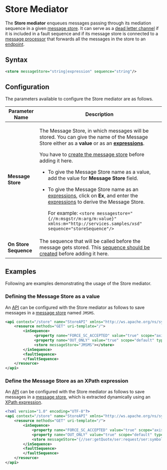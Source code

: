 # Store Mediator

The **Store mediator** enqueues messages passing through its mediation sequence in a given [message store]({{base_path}}/reference/synapse-properties/about-message-stores-processors). It can serve as a [dead letter channel]({{base_path}}/learn/enterprise-integration-patterns/messaging-channels/dead-letter-channel/) if it is included in a fault sequence and if its message store is connected to a [message processor]({{base_path}}/reference/synapse-properties/about-message-stores-processors) that forwards all the messages in the store to an [endpoint]({{base_path}}/reference/synapse-properties/endpoint-properties).

## Syntax

``` xml
<store messageStore="string|expression" sequence="string"/>
```

## Configuration

The parameters available to configure the Store mediator are as follows.

<table>
<thead>
<tr class="header">
<th>Parameter Name</th>
<th>Description</th>
</tr>
</thead>
<tbody>
<tr class="odd">
<td><strong>Message Store</strong></td>
<td><div class="content-wrapper">
<p>The Message Store, in which messages will be stored. You can give the name of the Message Store either as a <strong>value</strong> or as an <strong><a href="{{base_path}}/reference/synapse-properties/expressions">expressions</a></strong>.</p>
<p>You have to <a href="{{base_path}}/develop/creating-artifacts/creating-a-message-store">create the message store</a> before adding it here.</p>
<ul>
<li>To give the Message Store name as a value, add the value for <strong>Message Store</strong> field.</li>
<li><p>To give the Message Store name as an <a href="{{base_path}}/reference/synapse-properties/expressions">expressions</a>, click on <strong>Ex</strong>, and enter the <a href="{{base_path}}/reference/synapse-properties/expressions">expressions</a> to derive the Message Store.</p></li>
<p>For example: <code>&lt;store messagestore=&quot;{//m:msgstr/m:arg/m:value}&quot; xmlns:m=&quot;http://services.samples/xsd&quot; sequence=&quot;storeSequence&quot;/&gt;</code></p>
</ul>
</div></td>
</tr>
<tr class="even">
<td><strong>On Store Sequence</strong></td>
<td>The sequence that will be called before the message gets stored. This <a href="{{base_path}}/develop/creating-artifacts/creating-reusable-sequences">sequence should be created</a> before adding it here.</td>
</tr>
</tbody>
</table>

## Examples

Following are examples demonstrating the usage of the Store mediator.

### Defining the Message Store as a value

An [API]({{base_path}}/reference/synapse-properties/rest-api-properties) can be configured with the Store mediator as follows to save messages in a [message store]({{base_path}}/reference/synapse-properties/about-message-stores-processors) named `JMSMS`.

```xml
<api context="/store" name="StoreAPI" xmlns="http://ws.apache.org/ns/synapse">
    <resource methods="GET" uri-template="/">
        <inSequence>
             <property name="FORCE_SC_ACCEPTED" value="true" scope="axis2" type="STRING"></property>
             <property name="OUT_ONLY" value="true" scope="default" type="STRING"></property>
             <store messageStore="JMSMS"></store>
        </inSequence>
        <faultSequence>
        </faultSequence>
    </resource>
</api>
```

### Define the Message Store as an XPath expression

An [API]({{base_path}}/reference/synapse-properties/rest-api-properties) can be configured with the Store mediator as follows to save messages in a [message store]({{base_path}}/reference/synapse-properties/about-message-stores-processors), which is extracted dynamically using an [XPath expression]({{base_path}}/reference/synapse-properties/expressions/#xpath-expressions).

```xml
<?xml version="1.0" encoding="UTF-8"?>
<api context="/store" name="StoreAPI" xmlns="http://ws.apache.org/ns/synapse">
    <resource methods="GET" uri-template="/">
        <inSequence>
            <property name="FORCE_SC_ACCEPTED" value="true" scope="axis2" type="STRING"></property>
            <property name="OUT_ONLY" value="true" scope="default" type="STRING"></property>
            <store messageStore="{//ser:getQuote/ser:request/ser:symbol}" xmlns:ser="http://services.samples"/>
        </inSequence>
        <faultSequence>
        </faultSequence>
    </resource>
</api>
```